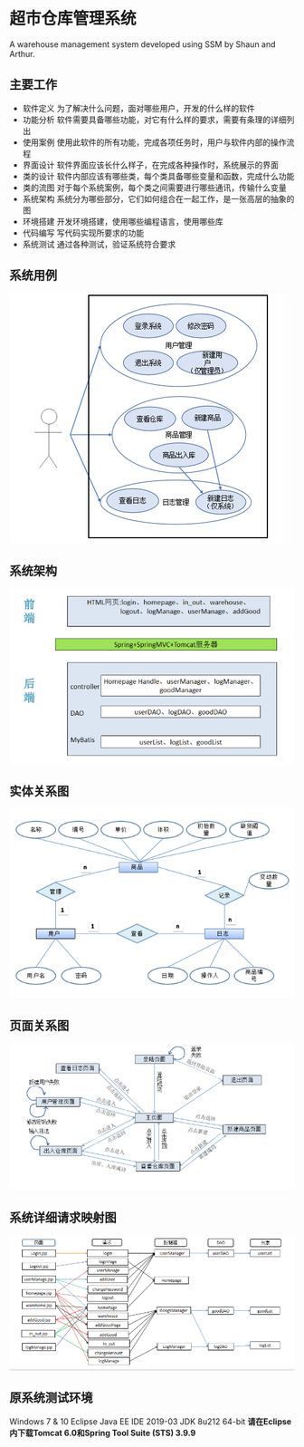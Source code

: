# 超市仓库管理系统
A warehouse management system developed using SSM by Shaun and Arthur.
## 主要工作
 - 软件定义	为了解决什么问题，面对哪些用户，开发的什么样的软件
 - 功能分析	软件需要具备哪些功能，对它有什么样的要求，需要有条理的详细列出
 - 使用案例	使用此软件的所有功能，完成各项任务时，用户与软件内部的操作流程
 - 界面设计	软件界面应该长什么样子，在完成各种操作时，系统展示的界面
 - 类的设计	软件内部应该有哪些类，每个类具备哪些变量和函数，完成什么功能
 - 类的流图	对于每个系统案例，每个类之间需要进行哪些通讯，传输什么变量
 - 系统架构	系统分为哪些部分，它们如何组合在一起工作，是一张高层的抽象的图
 - 环境搭建	开发环境搭建，使用哪些编程语言，使用哪些库
 - 代码编写	写代码实现所要求的功能
 - 系统测试	通过各种测试，验证系统符合要求
## 系统用例
![usecase](./image/ware-usecase.png)
## 系统架构
![arch](./image/ware-arch.png)
## 实体关系图
![er](image/ware-er.png)
## 页面关系图
![pages](./image/ware-pages.png)
## 系统详细请求映射图
![requests](image/ware-requests.png)
## 原系统测试环境
Windows 7 & 10
Eclipse Java EE IDE 2019-03 
JDK 8u212 64-bit
**请在Eclipse内下载Tomcat 6.0和Spring Tool Suite (STS) 3.9.9**
